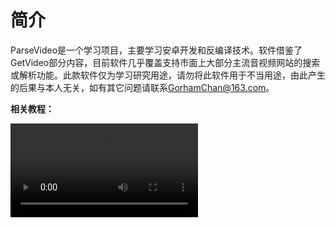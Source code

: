 # 简介

ParseVideo是一个学习项目，主要学习安卓开发和反编译技术。软件借鉴了GetVideo部分内容，目前软件几乎覆盖支持市面上大部分主流音视频网站的搜索或解析功能。此款软件仅为学习研究用途，请勿将此软件用于不当用途，由此产生的后果与本人无关，如有其它问题请联系[GorhamChan@163.com](mailto:GorhamChan@163.com)。

**相关教程：**

<video src="https://cdn.jsdelivr.net/gh/gorhamchan/cdn/parsevideodemo/master.m3u8" controls="controls"></video>
